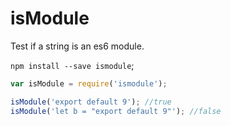 isModule
===

Test if a string is an es6 module.

`npm install --save ismodule`;

```js
var isModule = require('ismodule');

isModule('export default 9'); //true
isModule('let b = "export default 9"'); //false
```